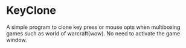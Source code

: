 # KeyClone
A simple program to clone key press or mouse opts when multiboxing games such as world of warcraft(wow). No need to activate the game window.
